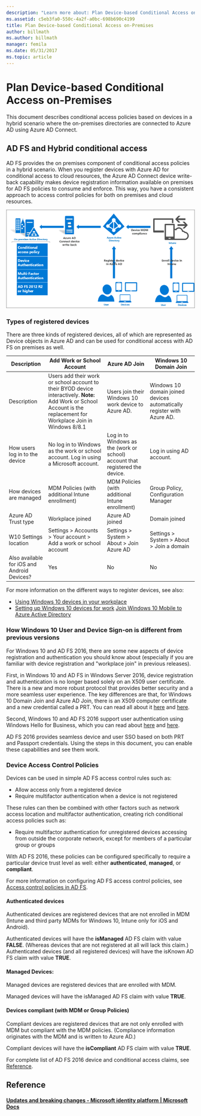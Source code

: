 ```yaml
---
description: "Learn more about: Plan Device-based Conditional Access on-Premises"
ms.assetid: c5eb3fa0-550c-4a2f-a0bc-698b690c4199
title: Plan Device-based Conditional Access on-Premises
author: billmath
ms.author: billmath
manager: femila
ms.date: 05/31/2017
ms.topic: article
---
```

# Plan Device-based Conditional Access on-Premises


This document describes conditional access policies based on devices in a hybrid scenario where the on-premises directories are connected to Azure AD using Azure AD Connect.

## AD FS and Hybrid conditional access

AD FS provides the on premises component of conditional access policies in a hybrid scenario.  When you register devices with Azure AD for conditional access to cloud resources, the Azure AD Connect device write-back capability makes device registration information available on premises for AD FS policies to consume and enforce.  This way, you have a consistent approach to access control policies for both on premises and cloud resources.

![conditional access](media/Plan-Device-based-Conditional-Access-on-Premises/ADFS_ITPRO4.png)

### Types of registered devices
There are three kinds of registered devices, all of which are represented as Device objects in Azure AD and can be used for conditional access with AD FS on premises as well.

| Description |Add Work or School Account  |Azure AD Join  |Windows 10 Domain Join |
| --- | --- |--- | --- |
|Description    |  Users add their work or school account to their BYOD device interactively.  **Note:** Add Work or School Account is the replacement for Workplace Join in Windows 8/8.1 | Users join their Windows 10 work device to Azure AD.|Windows 10 domain joined devices automatically register with Azure AD.|
|How users log in to the device     |  No log in to Windows as the work or school account.  Log in using a Microsoft account.  | Log in to Windows as the (work or school) account that registered the device. | Log in using AD account.|
|How devices are managed | MDM Policies (with additional Intune enrollment) | MDM Policies (with additional Intune enrollment) | Group Policy, Configuration Manager |
|Azure AD Trust type|Workplace joined|Azure AD joined|Domain joined |
|W10 Settings location | Settings > Accounts > Your account > Add a work or school account | Settings > System > About > Join Azure AD |   Settings > System > About > Join a domain |
|Also available for iOS and Android Devices? | Yes | No | No |

For more information on the different ways to register devices, see also:
* [Using Windows 10 devices in your workplace](/azure/active-directory/devices/overview)
* [Setting up Windows 10 devices for work](https://jairocadena.com/2016/01/18/setting-up-windows-10-devices-for-work-domain-join-azure-ad-join-and-add-work-or-school-account/)
[Join Windows 10 Mobile to Azure Active Directory](/azure/active-directory/devices/azuread-joined-devices-frx)

### How Windows 10 User and Device Sign-on is different from previous versions
For Windows 10 and AD FS 2016, there are some new aspects of device registration and authentication you should know about (especially if you are familiar with device registration and "workplace join" in previous releases).

First, in Windows 10 and AD FS in Windows Server 2016, device registration and authentication is no longer based solely on an X509 user certificate.  There is a new and more robust protocol that provides better security and a more seamless user experience.  The key differences are that, for Windows 10 Domain Join and Azure AD Join, there is an X509 computer certificate and a new credential called a PRT.  You can read all about it [here](https://jairocadena.com/2016/01/18/how-domain-join-is-different-in-windows-10-with-azure-ad/) and [here](https://jairocadena.com/2016/02/01/azure-ad-join-what-happens-behind-the-scenes/).

Second, Windows 10 and AD FS 2016 support user authentication using Windows Hello for Business, which you can read about [here](https://jairocadena.com/2016/03/09/azure-ad-and-microsoft-passport-for-work-in-windows-10/) and [here](/windows/security/identity-protection/hello-for-business/hello-identity-verification).

AD FS 2016 provides seamless device and user SSO based on both PRT and Passport credentials.  Using the steps in this document, you can enable these capabilities and see them work.

### Device Access Control Policies
Devices can be used in simple AD FS access control rules such as:

- Allow access only from a registered device
- Require multifactor authentication when a device is not registered

These rules can then be combined with other factors such as network access location and multifactor authentication, creating rich conditional access policies such as:


- Require multifactor authentication for unregistered devices accessing from outside the corporate network, except for members of a particular group or groups

With AD FS 2016, these policies can be configured specifically to require a particular device trust level as well: either **authenticated**, **managed**, or **compliant**.

For more information on configuring AD FS access control policies, see [Access control policies in AD FS](../../ad-fs/operations/Access-Control-Policies-in-AD-FS.md).

#### Authenticated devices
Authenticated devices are registered devices that are not enrolled in MDM (Intune and third party MDMs for Windows 10, Intune only for iOS and Android).

Authenticated devices will have the **isManaged** AD FS claim with value **FALSE**. (Whereas devices that are not registered at all will lack this claim.)  Authenticated devices (and all registered devices) will have the isKnown AD FS claim with value **TRUE**.

#### Managed Devices:

Managed devices are registered devices that are enrolled with MDM.

Managed devices will have the isManaged AD FS claim with value **TRUE**.

#### Devices compliant (with MDM or Group Policies)
Compliant devices are registered devices that are not only enrolled with MDM but compliant with the MDM policies. (Compliance information originates with the MDM and is written to Azure AD.)

Compliant devices will have the **isCompliant** AD FS claim with value **TRUE**.

For complete list of AD FS 2016 device and conditional access claims, see [Reference](#reference).


## Reference
#### [Updates and breaking changes - Microsoft identity platform | Microsoft Docs](/azure/active-directory/develop/reference-breaking-changes)

<!--#### Complete list of new AD FS 2016 and device claims

* https://schemas.microsoft.com/ws/2014/01/identity/claims/anchorclaimtype
* https://schemas.xmlsoap.org/ws/2005/05/identity/Identity_Selector_Interoperability_Profile_V1.5.pdf
* https://schemas.microsoft.com/2014/03/psso
* https://schemas.microsoft.com/2015/09/prt
* http://schemas.xmlsoap.org/ws/2005/05/identity/claims/upn
* https://schemas.microsoft.com/ws/2008/06/identity/claims/primarygroupsid
* https://schemas.microsoft.com/ws/2008/06/identity/claims/primarysid
* https://schemas.xmlsoap.org/ws/2005/05/identity/Identity_Selector_Interoperability_Profile_V1.5_Web_Guide.pdf
* https://schemas.microsoft.com/ws/2008/06/identity/claims/windowsaccountname
* https://schemas.microsoft.com/ws/2008/06/identity/claims/groupsid
* https://schemas.microsoft.com/2012/01/devicecontext/claims/registrationid
* /dotnet/api/system.security.claims.claimtypes.windowsdeviceclaim
* https://schemas.microsoft.com/2012/01/devicecontext/claims/identifier
* https://schemas.microsoft.com/2012/01/devicecontext/claims/ostype
* https://schemas.microsoft.com/2012/01/devicecontext/claims/osversion
* https://schemas.microsoft.com/2012/01/devicecontext/claims/ismanaged
* https://schemas.microsoft.com/2012/01/devicecontext/claims/isregistereduser
* /dotnet/api/system.security.claims.claimtypes.windowsdeviceclaim
* https://schemas.microsoft.com/2014/02/deviceusagetime
* https://schemas.microsoft.com/2014/09/devicecontext/claims/iscompliant
* https://schemas.microsoft.com/2014/09/devicecontext/claims/trusttype
* https://schemas.microsoft.com/claims/authnmethodsreferences
* https://schemas.microsoft.com/2012/01/requestcontext/claims/x-ms-client-user-agent
* https://schemas.microsoft.com/2012/01/requestcontext/claims/x-ms-endpoint-absolute-path
* https://schemas.microsoft.com/ws/2012/01/insidecorporatenetwork
* https://schemas.microsoft.com/2012/01/requestcontext/claims/client-request-id
* https://schemas.microsoft.com/2012/01/requestcontext/claims/relyingpartytrustid
* https://schemas.microsoft.com/2012/01/requestcontext/claims/x-ms-client-ip
* https://schemas.microsoft.com/2014/09/requestcontext/claims/userip
* https://schemas.microsoft.com/ws/2008/06/identity/claims/authenticationmethod-->
